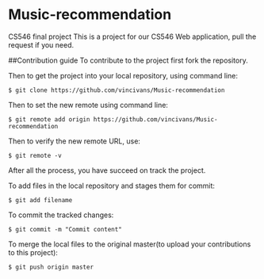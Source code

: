 # Music-recommendation
CS546 final project
This is a project for our CS546 Web application, pull the request if you need.


##Contribution guide
To contribute to the project first fork the repository.

Then to get the project into your local repository, using command line:

	$ git clone https://github.com/vincivans/Music-recommendation
	

Then to set the new remote using command line:

	$ git remote add origin https://github.com/vincivans/Music-recommendation


Then to verify the new remote URL, use:

	$ git remote -v

After all the process, you have succeed on track the project.

To add files in the local repository and stages them for commit:

	$ git add filename

To commit the tracked changes:

	$ git commit -m "Commit content"

To merge the local files to the original master(to upload your contributions to this project):

	$ git push origin master



